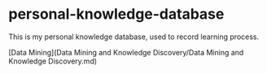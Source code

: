 # personal-knowledge-database

This is my personal knowledge database, used to record learning process.  

[Data Mining](Data Mining and Knowledge Discovery/Data Mining and Knowledge Discovery.md)




